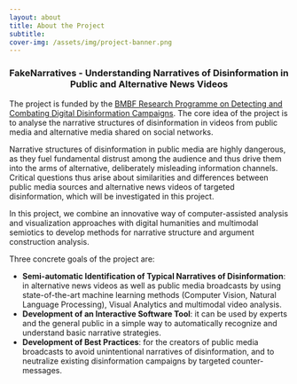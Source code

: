 ```yaml
---
layout: about
title: About the Project
subtitle: 
cover-img: /assets/img/project-banner.png
---
```



<center> <h3> FakeNarratives - Understanding Narratives of Disinformation in Public and Alternative News Videos </h3> </center>

The project is funded by the <a href="https://www.forschung-it-sicherheit-kommunikationssysteme.de/foerderung/bekanntmachungen/agil-call-4">BMBF Research Programme on Detecting and Combating Digital Disinformation Campaigns</a>. The core idea of the project is to analyse the narrative structures of disinformation in videos from public media and alternative media shared on social networks. 

Narrative structures of disinformation in public media are highly dangerous, as they fuel fundamental distrust among the audience and thus drive them into the arms of alternative, deliberately misleading information channels. Critical questions thus arise about similarities and differences between public media sources and alternative news videos of targeted disinformation, which will be investigated in this project.

In this project, we combine an innovative way of computer-assisted analysis and visualization approaches with digital humanities and multimodal semiotics to develop methods for narrative structure and argument construction analysis.

Three concrete goals of the project are:
<p>
	<ul>
		<li> <b>Semi-automatic Identification of Typical Narratives of Disinformation</b>: in alternative news videos as well as public media broadcasts by using state-of-the-art machine learning methods (Computer Vision, Natural Language Processing), Visual Analytics and multimodal video analysis.</li>
		<li> <b>Development of an Interactive Software Tool</b>: it can be used by experts and the general public in a simple way to automatically recognize and understand basic narrative strategies.</li>
		<li> <b>Development of Best Practices</b>: for the creators of public media broadcasts to avoid unintentional narratives of disinformation, and to neutralize existing disinformation campaigns by targeted counter-messages.</li>
	</ul>
</p>


